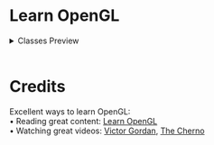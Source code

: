 <!DOCTYPE html>
<html lang="en">
<head>
    <meta charset="UTF-8">
    <meta http-equiv="X-UA-Compatible" content="IE=edge">
    <meta name="viewport" content="width=device-width, initial-scale=1.0">
</head>
<body>
    <h1>Learn OpenGL</h1>
        <details><summary>Classes Preview</summary>
        <!-- New Preview Bwllow -->
        <h3>1) Creating Window</h3>
        <article>In this lab we are going to learn how to create a window using GLFW.</article>
        <br>
        <img src="Resources/Thumbnail/Classes/preview-lab-01.png" width=500 >
        <!-- New Preview Bwllow -->
        <h3>2) Creating Triangle</h3>
        <article>In this lab we are going to learn how to "load" OpenGL using GLAD and use it to create a simple triangle with a vertex buffer object (VBO).</article>
        <br>
        <img src="Resources/Thumbnail/Classes/preview-lab-02.png" width=500 >
        </details>
        <br>
    <h1>Credits</h2>
  Excellent ways to learn OpenGL:<br>
  • Reading great content: <a href="https://learnopengl.com/">Learn OpenGL</a><br>
  • Watching great videos: <a href="https://www.youtube.com/@VictorGordan">Victor Gordan</a>, <a href="https://www.youtube.com/@TheCherno">The Cherno</a><br>
</body>
</html>